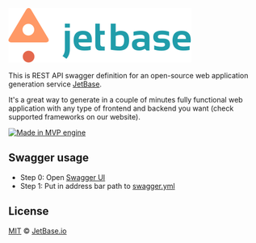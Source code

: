 [![JetBase](./static/img/logo-white-bcg.svg)](https://jetbase.io)

This is REST API swagger definition for an open-source web application generation service [JetBase](https://jetbase.io/).


It's a great way to generate in a couple of minutes fully functional web application with any type of frontend and backend you want (check supported frameworks on our website).



[![Made in MVP engine](https://img.shields.io/badge/made%20in-MVP%20engine-brightgreen.svg)](https://mvpngn.com/)



## Swagger usage

- Step 0: Open [Swagger UI](https://petstore.swagger.io/)
- Step 1: Put in address bar path to [swagger.yml](https://raw.githubusercontent.com/jetbase-io/jetbase-swagger/master/swagger.yml)



## License

[MIT](https://opensource.org/licenses/MIT) &copy; [JetBase.io](https://jetbase.io)
